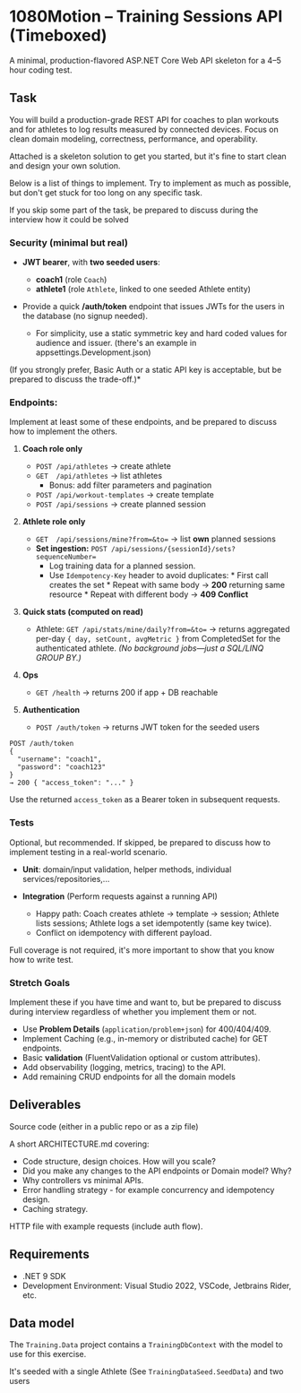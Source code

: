 # 1080Motion – Training Sessions API (Timeboxed)

A minimal, production-flavored ASP.NET Core Web API skeleton for a 4–5 hour coding test.

## Task

You will build a production-grade REST API for coaches to plan workouts and for athletes to 
log results measured by connected devices. Focus on clean domain modeling, correctness, performance, and operability.

Attached is a skeleton solution to get you started, but it's fine to start clean and design your own solution.

Below is a list of things to implement. Try to implement as much as possible, but don't get stuck for too long on any specific task. 

If you skip some part of the task, be prepared to discuss during the interview how it could be solved

### Security (minimal but real)

* **JWT bearer**, with **two seeded users**:

    * **coach1** (role `Coach`)
    * **athlete1** (role `Athlete`, linked to one seeded Athlete entity)
    
* Provide a quick **/auth/token** endpoint that issues JWTs for the users in the database (no signup needed).
  * For simplicity, use a static symmetric key and hard coded values for audience and issuer. (there's an example in appsettings.Development.json)
   
(If you strongly prefer, Basic Auth or a static API key is acceptable, but be prepared to discuss the trade-off.)*

### Endpoints:
Implement at least some of these endpoints, and be prepared to discuss how to implement the others. 

1. **Coach role only** 

    * `POST /api/athletes` → create athlete
    * `GET  /api/athletes` → list athletes 
        - Bonus: add filter parameters and pagination 
    * `POST /api/workout-templates` → create template
    * `POST /api/sessions` → create planned session

2. **Athlete role only**

    * `GET  /api/sessions/mine?from=&to=` → list **own** planned sessions
    * **Set ingestion:**
      `POST /api/sessions/{sessionId}/sets?sequenceNumber=`
      * Log training data for a planned session. 
      * Use `Idempotency-Key` header to avoid duplicates:
            * First call creates the set
            * Repeat with same body → **200** returning same resource
            * Repeat with different body → **409 Conflict**

3. **Quick stats (computed on read)**

   * Athlete:  `GET /api/stats/mine/daily?from=&to=` → returns aggregated per-day `{ day, setCount, avgMetric }` from CompletedSet for the authenticated athlete. *(No background jobs—just a SQL/LINQ GROUP BY.)*

4. **Ops**

    * `GET /health` → returns 200 if app + DB reachable

5. **Authentication**

    * `POST /auth/token` → returns JWT token for the seeded users
```   
POST /auth/token
{
  "username": "coach1",
  "password": "coach123"
}
→ 200 { "access_token": "..." }
```
Use the returned `access_token` as a Bearer token in subsequent requests.

### Tests 
Optional, but recommended. If skipped, be prepared to discuss how to implement testing
in a real-world scenario.

* **Unit**: domain/input validation, helper methods, individual services/repositories,...
* **Integration** (Perform requests against a running API)

    * Happy path: Coach creates athlete → template → session; Athlete lists sessions; Athlete logs a set idempotently (same key twice).
    * Conflict on idempotency with different payload.

Full coverage is not required, it's more important to show that you know how to write test.

### Stretch Goals
Implement these if you have time and want to, but be prepared to discuss during interview
regardless of whether you implement them or not.

* Use **Problem Details** (`application/problem+json`) for 400/404/409.
* Implement Caching (e.g., in-memory or distributed cache) for GET endpoints.
* Basic **validation** (FluentValidation optional or custom attributes).
* Add observability (logging, metrics, tracing) to the API.
* Add remaining CRUD endpoints for all the domain models  

## Deliverables

Source code (either in a public repo or as a zip file)

A short ARCHITECTURE.md covering:
- Code structure, design choices. How will you scale?
- Did you make any changes to the API endpoints or Domain model? Why?
- Why controllers vs minimal APIs.
- Error handling strategy - for example concurrency and idempotency design.
- Caching strategy.

HTTP file with example requests (include auth flow).

## Requirements
- .NET 9 SDK
- Development Environment: Visual Studio 2022, VSCode, Jetbrains Rider, etc.

## Data model
The `Training.Data` project contains a `TrainingDbContext` with the model to use for this exercise.

It's seeded with a single Athlete (See `TrainingDataSeed.SeedData`) and two users 
